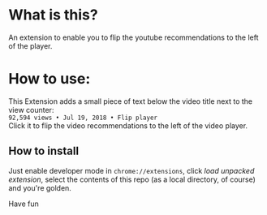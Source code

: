 # What is this?
An extension to enable you to flip the youtube recommendations to the left of the player.

# How to use:
This Extension adds a small piece of text below the video title next to the view counter:  
`92,594 views • Jul 19, 2018 • Flip player`  
Click it to flip the video recommendations to the left of the video player.

## How to install
Just enable developer mode in `chrome://extensions`, click *load unpacked extension*, select the contents of this repo (as a local directory, of course) and you're golden.

Have fun
